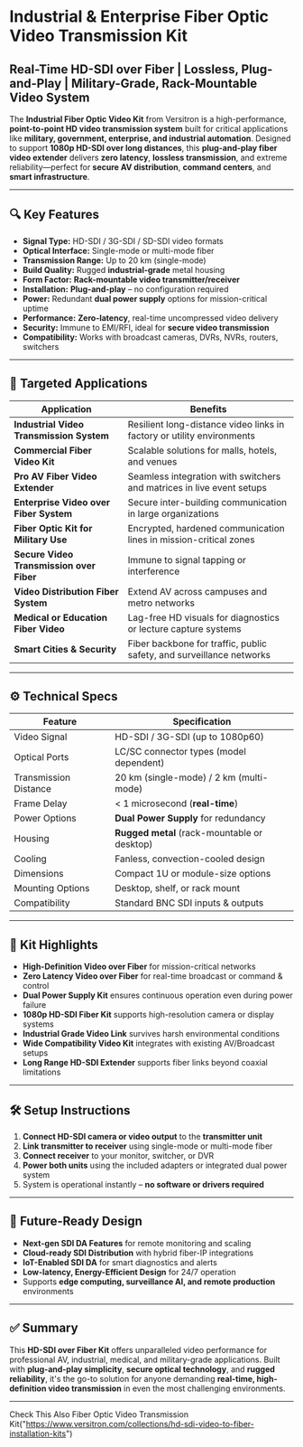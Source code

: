 # Industrial & Enterprise Fiber Optic Video Transmission Kit  
## Real-Time HD-SDI over Fiber | Lossless, Plug-and-Play | Military-Grade, Rack-Mountable Video System

The **Industrial Fiber Optic Video Kit** from Versitron is a high-performance, **point-to-point HD video transmission system** built for critical applications like **military, government, enterprise, and industrial automation**. Designed to support **1080p HD-SDI over long distances**, this **plug-and-play fiber video extender** delivers **zero latency**, **lossless transmission**, and extreme reliability—perfect for **secure AV distribution**, **command centers**, and **smart infrastructure**.

---

## 🔍 Key Features

- **Signal Type:** HD-SDI / 3G-SDI / SD-SDI video formats  
- **Optical Interface:** Single-mode or multi-mode fiber  
- **Transmission Range:** Up to 20 km (single-mode)  
- **Build Quality:** Rugged **industrial-grade** metal housing  
- **Form Factor:** **Rack-mountable video transmitter/receiver**  
- **Installation:** **Plug-and-play** – no configuration required  
- **Power:** Redundant **dual power supply** options for mission-critical uptime  
- **Performance:** **Zero-latency**, real-time uncompressed video delivery  
- **Security:** Immune to EMI/RFI, ideal for **secure video transmission**  
- **Compatibility:** Works with broadcast cameras, DVRs, NVRs, routers, switchers

---

## 🎯 Targeted Applications

| Application                           | Benefits                                                                 |
|--------------------------------------|--------------------------------------------------------------------------|
| **Industrial Video Transmission System** | Resilient long-distance video links in factory or utility environments |
| **Commercial Fiber Video Kit**        | Scalable solutions for malls, hotels, and venues                        |
| **Pro AV Fiber Video Extender**       | Seamless integration with switchers and matrices in live event setups   |
| **Enterprise Video over Fiber System** | Secure inter-building communication in large organizations             |
| **Fiber Optic Kit for Military Use**  | Encrypted, hardened communication lines in mission-critical zones       |
| **Secure Video Transmission over Fiber** | Immune to signal tapping or interference                              |
| **Video Distribution Fiber System**   | Extend AV across campuses and metro networks                            |
| **Medical or Education Fiber Video**  | Lag-free HD visuals for diagnostics or lecture capture systems          |
| **Smart Cities & Security**           | Fiber backbone for traffic, public safety, and surveillance networks    |

---

## ⚙️ Technical Specs

| Feature                         | Specification                               |
|--------------------------------|---------------------------------------------|
| Video Signal                   | HD-SDI / 3G-SDI (up to 1080p60)             |
| Optical Ports                  | LC/SC connector types (model dependent)     |
| Transmission Distance          | 20 km (single-mode) / 2 km (multi-mode)     |
| Frame Delay                    | < 1 microsecond (**real-time**)             |
| Power Options                  | **Dual Power Supply** for redundancy        |
| Housing                        | **Rugged metal** (rack-mountable or desktop)|
| Cooling                        | Fanless, convection-cooled design           |
| Dimensions                     | Compact 1U or module-size options           |
| Mounting Options               | Desktop, shelf, or rack mount               |
| Compatibility                  | Standard BNC SDI inputs & outputs           |

---

## 🚦 Kit Highlights

- **High-Definition Video over Fiber** for mission-critical networks  
- **Zero Latency Video over Fiber** for real-time broadcast or command & control  
- **Dual Power Supply Kit** ensures continuous operation even during power failure  
- **1080p HD-SDI Fiber Kit** supports high-resolution camera or display systems  
- **Industrial Grade Video Link** survives harsh environmental conditions  
- **Wide Compatibility Video Kit** integrates with existing AV/Broadcast setups  
- **Long Range HD-SDI Extender** supports fiber links beyond coaxial limitations  

---

## 🛠️ Setup Instructions

1. **Connect HD-SDI camera or video output** to the **transmitter unit**  
2. **Link transmitter to receiver** using single-mode or multi-mode fiber  
3. **Connect receiver** to your monitor, switcher, or DVR  
4. **Power both units** using the included adapters or integrated dual power system  
5. System is operational instantly – **no software or drivers required**

---

## 🔮 Future-Ready Design

- **Next-gen SDI DA Features** for remote monitoring and scaling  
- **Cloud-ready SDI Distribution** with hybrid fiber-IP integrations  
- **IoT-Enabled SDI DA** for smart diagnostics and alerts  
- **Low-latency, Energy-Efficient Design** for 24/7 operation  
- Supports **edge computing, surveillance AI, and remote production** environments

---

## ✅ Summary

This **HD-SDI over Fiber Kit** offers unparalleled video performance for professional AV, industrial, medical, and military-grade applications. Built with **plug-and-play simplicity**, **secure optical technology**, and **rugged reliability**, it's the go-to solution for anyone demanding **real-time, high-definition video transmission** in even the most challenging environments.

---
Check This Also Fiber Optic Video Transmission Kit("https://www.versitron.com/collections/hd-sdi-video-to-fiber-installation-kits")
